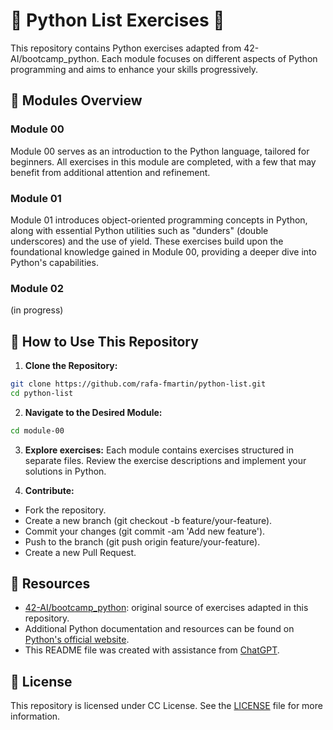 # :brain: Python List Exercises :brain:
This repository contains Python exercises adapted from 42-AI/bootcamp_python. Each module focuses on different aspects of Python programming and aims to enhance your skills progressively.

## :t-rex: Modules Overview
### Module 00
Module 00 serves as an introduction to the Python language, tailored for beginners. All exercises in this module are completed, with a few that may benefit from additional attention and refinement.

### Module 01
Module 01 introduces object-oriented programming concepts in Python, along with essential Python utilities such as "dunders" (double underscores) and the use of yield. These exercises build upon the foundational knowledge gained in Module 00, providing a deeper dive into Python's capabilities.

### Module 02
(in progress)

## :t-rex: How to Use This Repository
1. **Clone the Repository:**
``` bash
git clone https://github.com/rafa-fmartin/python-list.git
cd python-list
```

2. **Navigate to the Desired Module:**
```bash
cd module-00
```

3. **Explore exercises:**
Each module contains exercises structured in separate files. Review the exercise descriptions and implement your solutions in Python.

4. **Contribute:**
- Fork the repository.
- Create a new branch (git checkout -b feature/your-feature).
- Commit your changes (git commit -am 'Add new feature').
- Push to the branch (git push origin feature/your-feature).
- Create a new Pull Request.

## :t-rex: Resources
- [42-AI/bootcamp_python](https://github.com/42-AI/bootcamp_python): original source of exercises adapted in this repository.
- Additional Python documentation and resources can be found on [Python's official website](https://www.python.org/doc/).
- This README file was created with assistance from [ChatGPT](https://chatgpt.com/).

## :t-rex: License
This repository is licensed under CC License. See the [LICENSE](./LICENSE) file for more information.
